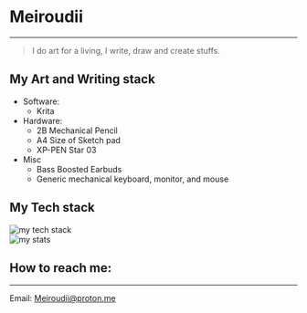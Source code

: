 # Meiroudii
---
> I do art for a living, I write, draw and create stuffs.

## My Art and Writing stack
- Software: 
    - Krita
- Hardware: 
    - 2B Mechanical Pencil
    - A4 Size of Sketch pad
    - XP-PEN Star 03
- Misc
    - Bass Boosted Earbuds
    - Generic mechanical keyboard, monitor, and mouse

## My Tech stack
<div>
    <img src="https://skillicons.dev/icons?i=rails,ruby,c,rust,go,neovim,git" alt="my tech stack" />
</div>
<div>
    <img src="https://github-readme-stats.vercel.app/api/top-langs/?username=Meiroudii&layout=donut&theme=dracula" alt="my stats" />
</div>

## How to reach me: 
---
Email: Meiroudii@proton.me
